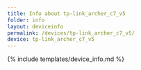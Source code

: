```yaml
---
title: Info about tp-link_archer_c7_v5
folder: info
layout: deviceinfo
permalink: /devices/tp-link_archer_c7_v5/
device: tp-link_archer_c7_v5
---
```

{% include templates/device_info.md %}
